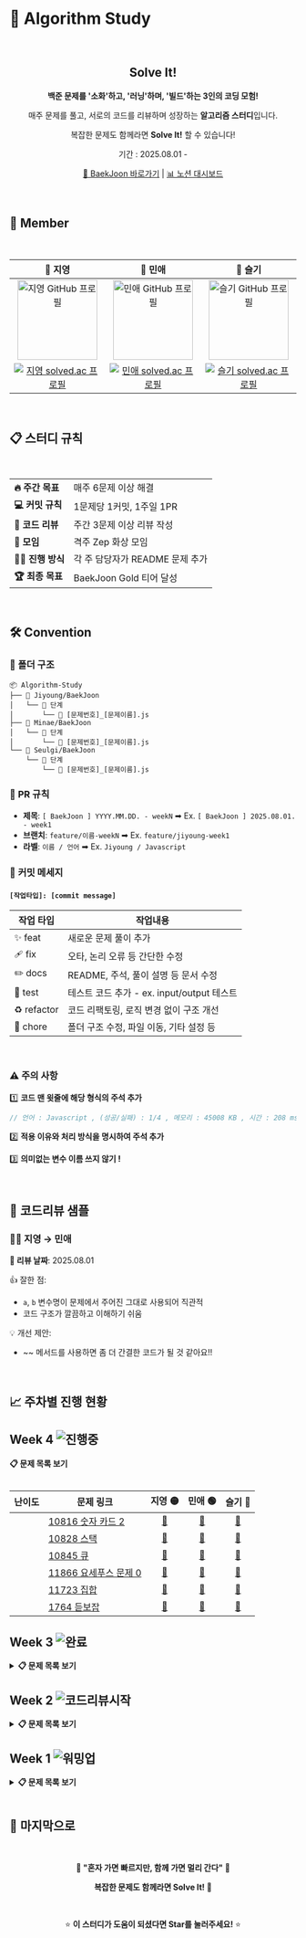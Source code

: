 # 🚀 Algorithm Study

<br>

<div align="center">

## Solve It!

**백준 문제를 '소화'하고, '러닝'하며, '빌드'하는 3인의 코딩 모험!**

매주 문제를 풀고, 서로의 코드를 리뷰하며 성장하는 **알고리즘 스터디**입니다.

복잡한 문제도 함께라면 **Solve It!** 할 수 있습니다!

기간 : 2025.08.01 - <br>


[🎯 BaekJoon 바로가기](https://www.acmicpc.net/step) | [📊 노션 대시보드](https://solve-it.notion.site/solve-it-study)

</div>

<br>

## 👥 Member

<div align="center">

<br>

<table>
  <thead>
    <tr align="center">
      <th>💛 지영</th>
      <th>💚 민애</th>
      <th>💙 슬기</th>
    </tr>
  </thead>
  <tbody>
    <tr align="center">
      <td>
        <a href="https://github.com/ziyoungsRoom">
          <img src="https://github.com/ziyoungsRoom.png" alt="지영 GitHub 프로필" width="140px"  />
        </a>
      </td>
      <td>
        <a href="https://github.com/ydmaad">
          <img src="https://github.com/ydmaad.png" alt="민애 GitHub 프로필" width="140px"  />
        </a>
      </td>
      <td>
        <a href="https://github.com/Sseul-v">
          <img src="https://github.com/Sseul-v.png" alt="슬기 GitHub 프로필" width="140px" />
        </a>
      </td>
    </tr>
    <tr align="center">
      <td>
        <a href="https://solved.ac/ziyoungsroom">
          <img src="http://mazassumnida.wtf/api/mini/generate_badge?boj=ziyoungsRoom" alt="지영 solved.ac 프로필" />
        </a>
      </td>
      <td>
        <a href="https://solved.ac/ydmaad">
          <img src="http://mazassumnida.wtf/api/mini/generate_badge?boj=ydmaad" alt="민애 solved.ac 프로필" />
        </a>
      </td>
      <td>
        <a href="https://solved.ac/sseul_v">
          <img src="http://mazassumnida.wtf/api/mini/generate_badge?boj=Sseul_v" alt="슬기 solved.ac 프로필" />
        </a>
      </td>
    </tr>
  </tbody>
</table>
<br>

</div>


## 📋 스터디 규칙

<br>
  
<table>
  <tr>
    <td><b>🔥 주간 목표</b></td>
    <td>매주 6문제 이상 해결</td>
  </tr>
  <tr>
    <td><b>💻 커밋 규칙</b></td>
    <td>1문제당 1커밋, 1주일 1PR</td>
  </tr>
  <tr>
    <td><b>👥 코드 리뷰</b></td>
    <td>주간 3문제 이상 리뷰 작성</td>
  </tr>
  <tr>
    <td><b>🎯 모임</b></td>
    <td>격주 Zep 화상 모임</td>
  </tr>
  <tr>
    <td><b>👩‍💻 진행 방식</b></td>
    <td>각 주 담당자가 README 문제 추가</td>
  </tr>
  <tr>
    <td><b>🏆 최종 목표</b></td>
    <td>BaekJoon Gold 티어 달성</td>
  </tr>
</table>

</div>

<br>

## 🛠️ Convention

### 📁 **폴더 구조**

```
📦 Algorithm-Study
├── 📂 Jiyoung/BaekJoon
│   └── 📂 단계
│       └── 📄 [문제번호]_[문제이름].js
├── 📂 Minae/BaekJoon
│   └── 📂 단계
│       └── 📄 [문제번호]_[문제이름].js
└── 📂 Seulgi/BaekJoon
    └── 📂 단계
        └── 📄 [문제번호]_[문제이름].js
```

### 💬 **PR 규칙**
- **제목**: `[ BaekJoon ] YYYY.MM.DD. - weekN` ➡︎ Ex. `[ BaekJoon ] 2025.08.01. - week1`
- **브랜치**: `feature/이름-weekN` ➡︎ Ex. `feature/jiyoung-week1`
- **라벨**: `이름 / 언어` ➡︎ Ex. `Jiyoung / Javascript`

### 🔖 **커밋 메세지** 
#### `[작업타입]: [commit message]`

| 작업 타입   | 작업내용                                   |
| ----------- | ------------------------------------------ |
| ✨ feat     | 새로운 문제 풀이 추가                      |
| 🩹 fix      | 오타, 논리 오류 등 간단한 수정             |
| ✏️ docs     | README, 주석, 풀이 설명 등 문서 수정       |
| 🍻 test     | 테스트 코드 추가 - ex. input/output 테스트 |
| ♻️ refactor | 코드 리팩토링, 로직 변경 없이 구조 개선    |
| 🔨 chore    | 폴더 구조 수정, 파일 이동, 기타 설정 등    |

<br>

### ⚠️ **주의 사항** 
1️⃣ **코드 맨 윗줄에 해당 형식의 주석 추가**

```js
// 언어 : Javascript , (성공/실패) : 1/4 , 메모리 : 45008 KB , 시간 : 208 ms
```

2️⃣ **적용 이유와 처리 방식을 명시하여 주석 추가**

3️⃣ **의미없는 변수 이름 쓰지 않기 !**

<br>

## 💬 코드리뷰 샘플

### 👩‍💻 지영 → 민애

**📅 리뷰 날짜**: 2025.08.01

👍 잘한 점:

- `a`, `b` 변수명이 문제에서 주어진 그대로 사용되어 직관적
- 코드 구조가 깔끔하고 이해하기 쉬움

💡 개선 제안:

- ~~ 메서드를 사용하면 좀 더 간결한 코드가 될 것 같아요!!

<br>

## 📈 주차별 진행 현황

## **Week 4** ![진행중](https://img.shields.io/badge/Status-진행중-yellow?style=flat-square&logo=gear)
<!-- <details> --> 
<summary><b>📋 문제 목록 보기</b></summary>
  
<br>

| 난이도 | 문제 링크 | 지영 🟡 | 민애 🟢 | 슬기 🔵 |
|:------:|------|:-----:|:-----:|:-----:|
| <img src="https://static.solved.ac/tier_small/7.svg" width="16px" /> | [10816 숫자 카드 2](https://www.acmicpc.net/problem/10816) | [💛](#) | [💚](#) | [💙](#) |
| <img src="https://static.solved.ac/tier_small/7.svg" width="16px" /> | [10828 스택](https://www.acmicpc.net/problem/10828) | [💛](#) | [💚](#) | [💙](#) |
| <img src="https://static.solved.ac/tier_small/7.svg" width="16px" /> | [10845 큐](https://www.acmicpc.net/problem/10845) | [💛](#) | [💚](#) | [💙](#) |
| <img src="https://static.solved.ac/tier_small/7.svg" width="16px" /> | [11866 요세푸스 문제 0](https://www.acmicpc.net/problem/11866) | [💛](#) | [💚](#) | [💙](#) |
| <img src="https://static.solved.ac/tier_small/6.svg" width="16px" /> | [11723 집합](https://www.acmicpc.net/problem/11723) | [💛](#) | [💚](#) | [💙](#) |
| <img src="https://static.solved.ac/tier_small/7.svg" width="16px" /> | [1764 듣보잡](https://www.acmicpc.net/problem/1764) | [💛](#) | [💚](#) | [💙](#) |

<!-- </details> -->

## **Week 3** ![완료](https://img.shields.io/badge/Status-완료-brightgreen?style=flat-square&logo=check)
<details>
<summary><b>📋 문제 목록 보기</b></summary>

<br>

| 난이도 | 문제 링크 | 지영 🟡 | 민애 🟢 | 슬기 🔵 |
|:------:|------|:-----:|:-----:|:-----:|
| <img src="https://static.solved.ac/tier_small/6.svg" width="16px" /> | [10814 나이순 정렬](https://www.acmicpc.net/problem/10814) | [💛](https://github.com/ziyoungsRoom/Algorithm-Study/commit/64312cf2cdba36c4e37db7458915f82b56633a87) | [💚](https://github.com/ziyoungsRoom/Algorithm-Study/commit/0de790286cace19f7fdadbbf5bf5ebce2b1a7cf3) | [💙](https://github.com/ziyoungsRoom/Algorithm-Study/commit/95ac55447b79379283ff705a54abdf63e6ffd137) |
| <img src="https://static.solved.ac/tier_small/6.svg" width="16px" /> | [11650 좌표 정렬하기](https://www.acmicpc.net/problem/11650) | [💛](https://github.com/ziyoungsRoom/Algorithm-Study/commit/7435e5a841652ce82c80af91ef4424473ae685ae) | [💚](https://github.com/ziyoungsRoom/Algorithm-Study/commit/ef1e8d14246d244f6c9fe31f545c71c1e48f453d) | [💙](https://github.com/ziyoungsRoom/Algorithm-Study/commit/07a458fc321a544dd7e02da0780d02a7ebf223b9) |
| <img src="https://static.solved.ac/tier_small/7.svg" width="16px" /> | [💬 1018 체스판 다시 칠하기](https://www.acmicpc.net/problem/1018) | [💛](https://github.com/ziyoungsRoom/Algorithm-Study/commit/c752aa07c8bab4b8facbd00f2183ae55984e3c56) | [💚](https://github.com/ziyoungsRoom/Algorithm-Study/commit/3b53e0c73b00ffbd97da6199ff281accb8830043) | [💙](https://github.com/ziyoungsRoom/Algorithm-Study/commit/a5d742464a6dec92b8e0643603e7cdf9a0dbedd4) |
| <img src="https://static.solved.ac/tier_small/7.svg" width="16px" /> | [💬 1920 수 찾기](https://www.acmicpc.net/problem/1920) | [💛](https://github.com/ziyoungsRoom/Algorithm-Study/commit/12d69859588abc0327d1b82b7714084fefab65c8) | [💚](https://github.com/ziyoungsRoom/Algorithm-Study/commit/2d0f0009eed2306e35a9f71fc698115483177ca2) | [💙](https://github.com/ziyoungsRoom/Algorithm-Study/commit/cd6135496224538bb075a3e17db084f80b76f428) |
| <img src="https://static.solved.ac/tier_small/7.svg" width="16px" /> | [2164 카드2](https://www.acmicpc.net/problem/2164) | [💛](https://github.com/ziyoungsRoom/Algorithm-Study/commit/35bcca5e9017e4c070ed832d3492a51845030e08) | [💚](https://github.com/ziyoungsRoom/Algorithm-Study/commit/63c0de9c73d6bbfb59a5614d293593c337f06993) | [💙](https://github.com/ziyoungsRoom/Algorithm-Study/commit/6a6af7b7d8a0e9464c77e950a261f7e052286fcf) |
| <img src="https://static.solved.ac/tier_small/7.svg" width="16px" /> | [💬 9012 괄호](https://www.acmicpc.net/problem/9012) | [💛](https://github.com/ziyoungsRoom/Algorithm-Study/commit/8c7eec09352cc1083f3459f8a09dea749ef935a8) | [💚](https://github.com/ziyoungsRoom/Algorithm-Study/commit/3906009286b90943e95d9fbcfcadaa0d73d847ac) | [💙](https://github.com/ziyoungsRoom/Algorithm-Study/commit/6569fced48964836cf36283026c0032807dc92ee) |

</details>

## **Week 2** ![코드리뷰시작](https://img.shields.io/badge/Special-코드리뷰시작-orange?style=flat-square&logo=message-square)
<details>

<br>
  
<summary><b>📋 문제 목록 보기</b></summary>

| 난이도 | 문제 링크 | 지영 🟡 | 민애 🟢 | 슬기 🔵 |
|:------:|------|:-----:|:-----:|:-----:|
| <img src="https://static.solved.ac/tier_small/3.svg" width="16px" /> | [4153 직각삼각형](https://www.acmicpc.net/problem/4153) | [💛](https://github.com/ziyoungsRoom/Algorithm-Study/commit/44e9979f1d7c120a88a0327ec8110a66b87333b8) | [💚](https://github.com/ziyoungsRoom/Algorithm-Study/commit/3aaa4d738508a2cbeed6482d1794de64d4f80db6) | [💙](https://github.com/ziyoungsRoom/Algorithm-Study/commit/0299f71013f79c653d3dd668eb5c3bdc6ff344ca) |
| <img src="https://static.solved.ac/tier_small/3.svg" width="16px" /> | [💬 30802 웰컴 키트](https://www.acmicpc.net/problem/30802) | [💛](https://github.com/ziyoungsRoom/Algorithm-Study/commit/2676cfb474539c28caaceab23e1b1b9df41c820e) | [💚](https://github.com/ziyoungsRoom/Algorithm-Study/commit/7ac7b4f85be2f97372b2a088b2fad4c2adc061f5) | [💙](https://github.com/ziyoungsRoom/Algorithm-Study/commit/f1eeead326d7afe9e2dd43e7500321d041e8fdf1) |
| <img src="https://static.solved.ac/tier_small/4.svg" width="16px" /> | [1978 소수 찾기](https://www.acmicpc.net/problem/1978) | [💛](https://github.com/ziyoungsRoom/Algorithm-Study/commit/51c54e97fb88fefd9f889d93375a63cf7fd33295) | [💚](https://github.com/ziyoungsRoom/Algorithm-Study/commit/cec1155ba808ad27f7af7f6f8f211322f3f35b04) | [💙](https://github.com/ziyoungsRoom/Algorithm-Study/commit/e0f5b52016368dabd26a8e103c901e20f552c523) |
| <img src="https://static.solved.ac/tier_small/4.svg" width="16px" /> | [2798 블랙잭](https://www.acmicpc.net/problem/2798) | [💛](https://github.com/ziyoungsRoom/Algorithm-Study/commit/b5ef60b4baceb7c77295d8052ccb8c39e5392837) | [💚](https://github.com/ziyoungsRoom/Algorithm-Study/commit/4bfe2d43df4812592c0540239c8c86c989976b37) | [💙](https://github.com/ziyoungsRoom/Algorithm-Study/commit/11e2b42fb7cf3b26b8677c8869e97421eb851265) |
| <img src="https://static.solved.ac/tier_small/5.svg" width="16px" /> | [1259 팰린드롬수](https://www.acmicpc.net/problem/1259) | [💛](https://github.com/ziyoungsRoom/Algorithm-Study/commit/455a62e849dfa0722bf1cdd007ec26886ed3e728) | [💚](https://github.com/ziyoungsRoom/Algorithm-Study/commit/e344a7b046a4f805a36f4e116730f813d1e3e0a6) | [💙](https://github.com/ziyoungsRoom/Algorithm-Study/commit/7950ad13a29ffad533ddcc7cf59652e0a925d403) |
| <img src="https://static.solved.ac/tier_small/5.svg" width="16px" /> | [1546 평균](https://www.acmicpc.net/problem/1546) | [💛](https://github.com/ziyoungsRoom/Algorithm-Study/commit/efa180a98d458c62e0d74aa72c7513d12acf9429) | [💚](https://github.com/ziyoungsRoom/Algorithm-Study/commit/988f90fefd824a702375a076ece9edf4528b10e6) | [💙](https://github.com/ziyoungsRoom/Algorithm-Study/commit/d1989ee21a21a28bd1d145950bb42e684b7e84ea) |
| <img src="https://static.solved.ac/tier_small/5.svg" width="16px" /> | [💬 2609 최대공약수와 최소공배수](https://www.acmicpc.net/problem/2609) | [💛](https://github.com/ziyoungsRoom/Algorithm-Study/commit/8ebcf8f0372f281a3f8c254ea1afb9489339b33c) | [💚](https://github.com/ziyoungsRoom/Algorithm-Study/commit/29dae5affe69d7a002c59e602a39087333a74d03) | [💙](https://github.com/ziyoungsRoom/Algorithm-Study/commit/36389a50037bc7199623321d4cf444e030988401) |
| <img src="https://static.solved.ac/tier_small/5.svg" width="16px" /> | [11050 이항 계수1](https://www.acmicpc.net/problem/11050) | [💛](https://github.com/ziyoungsRoom/Algorithm-Study/commit/78f8bf2bc87889113e4e48fe4b3ed1cf1d3c6ee0) | [💚](https://github.com/ziyoungsRoom/Algorithm-Study/commit/089c48f58bdbc19e761e321caec1f99f50eafdf7) | [💙](https://github.com/ziyoungsRoom/Algorithm-Study/commit/ad119827d33310c489756e34f910ae9300f660f9) |
| <img src="https://static.solved.ac/tier_small/6.svg" width="16px" /> | [💬 1181 단어 정렬](https://www.acmicpc.net/problem/1181) | [💛](https://github.com/ziyoungsRoom/Algorithm-Study/commit/79fc1a15764beae6bf6de26f5556799115fd48b0) | [💚](https://github.com/ziyoungsRoom/Algorithm-Study/commit/398fe62d9f321af617aa6286da0db7606bd2a148) | [💙](https://github.com/ziyoungsRoom/Algorithm-Study/commit/dbb56dc02da8386fa5333bbe93acf0a5d5915a4d) |
| <img src="https://static.solved.ac/tier_small/6.svg" width="16px" /> | [2751 수 정렬하기2](https://www.acmicpc.net/problem/2751) | [💛](https://github.com/ziyoungsRoom/Algorithm-Study/commit/71d79223f460fff8de3a6a9ef84b0d662be55eb6) | [💚](https://github.com/ziyoungsRoom/Algorithm-Study/commit/bf58fc1f2e9e6657be67fd7eaafbd887f019e2bc) | [💙](https://github.com/ziyoungsRoom/Algorithm-Study/commit/b9cb715730b232f99c0c41da2d679058b2d2b9db) |

</details>

## **Week 1** ![워밍업](https://img.shields.io/badge/Special-워밍업-blue?style=flat-square&logo=thermometer)
<details>

<br>

<summary><b>📋 문제 목록 보기</b></summary>

| 난이도 | 문제 링크 | 지영 🟡 | 민애 🟢 | 슬기 🔵 |
|:------:|------|:-----:|:-----:|:-----:|
| <img src="https://static.solved.ac/tier_small/s1.svg" width="16px" /> | [1008 A/B](https://www.acmicpc.net/problem/1008) | [💛](https://github.com/ziyoungsRoom/Algorithm-Study/commit/3fda225a2693e2c757d2f209de4a66ff58f2d9fa) | [💚](https://github.com/ziyoungsRoom/Algorithm-Study/commit/9b555fa73c224edc4c463ee59eb700937adcd3a1) | [💙](https://github.com/ziyoungsRoom/Algorithm-Study/commit/90182ed818f09cceda6e8bd028ed34923eade8c1) |
| <img src="https://static.solved.ac/tier_small/s1.svg" width="16px" /> | [1330 두 수 비교하기](https://www.acmicpc.net/problem/1330) | [💛](https://github.com/ziyoungsRoom/Algorithm-Study/commit/1512314e1b1225d0ba1bee69a24acaedc249814c) | [💚](https://github.com/ziyoungsRoom/Algorithm-Study/commit/17a8d64b6e257765f97af88de2780f0988d3b450) | [💙](https://github.com/ziyoungsRoom/Algorithm-Study/commit/be8669413e38853b37483c856daff218330cb874) |
| <img src="https://static.solved.ac/tier_small/s1.svg" width="16px" /> | [2438 별 찍기-1](https://www.acmicpc.net/problem/2438) | [💛](https://github.com/ziyoungsRoom/Algorithm-Study/commit/bb329853c9767749f05e335f2208d389715dfa59) | [💚](https://github.com/ziyoungsRoom/Algorithm-Study/commit/fca011212654436c26fcafbf601a401da177ff57) | [💙](https://github.com/ziyoungsRoom/Algorithm-Study/commit/4404fc29e0d64a56c52091b6714a4cc7e9efe7a1) |
| <img src="https://static.solved.ac/tier_small/s1.svg" width="16px" /> | [2557 Hello World](https://www.acmicpc.net/problem/2557) | [💛](https://github.com/ziyoungsRoom/Algorithm-Study/commit/790eeb2bfa8815088f21165af3a1b57afbae4ff9) | [💚](https://github.com/ziyoungsRoom/Algorithm-Study/commit/c95f5b7a55bb538e1ef72bf72a778b719e0e54ac) | [💙](https://github.com/ziyoungsRoom/Algorithm-Study/commit/1cd9a6deb87cbacbe4754f6cc29dd5c3b3106c28) |
| <img src="https://static.solved.ac/tier_small/s1.svg" width="16px" /> | [2739 구구단](https://www.acmicpc.net/problem/2739) | [💛](https://github.com/ziyoungsRoom/Algorithm-Study/commit/2b56c83798e3b9fece1c766eaa9ff742803af87e) | [💚](https://github.com/ziyoungsRoom/Algorithm-Study/commit/3d22b99043518a2cafe349ee7c15d6d0dc70e219) | [💙](https://github.com/ziyoungsRoom/Algorithm-Study/commit/70f247e1bf4524310579c1fbd537f964914782b7) |
| <img src="https://static.solved.ac/tier_small/s1.svg" width="16px" /> | [10869 사칙연산](https://www.acmicpc.net/problem/10869) | [💛](https://github.com/ziyoungsRoom/Algorithm-Study/commit/2a2fb43e3f57f7dd68de7c6d2bff7139446fbd86) | [💚](https://github.com/ziyoungsRoom/Algorithm-Study/commit/5c9fd46f54e4cf67e8c35485433311aa8f2289d2) | [💙](https://github.com/ziyoungsRoom/Algorithm-Study/commit/a2413ee1b2e692f335569bae501fb48fcdc53dc6) |
| <img src="https://static.solved.ac/tier_small/s1.svg" width="16px" /> | [10950 A+B-3](https://www.acmicpc.net/problem/10950) | [💛](https://github.com/ziyoungsRoom/Algorithm-Study/commit/705bc44645200fcd6dfcb5ea0e29dae3fdd8649e) | [💚](https://github.com/ziyoungsRoom/Algorithm-Study/commit/4357b1a010937095850e0ee6c589ba886f8882e6) | [💙](https://github.com/ziyoungsRoom/Algorithm-Study/commit/c4b0bb378d9792e5de914d66575bded5e8f33a50) |
| <img src="https://static.solved.ac/tier_small/s1.svg" width="16px" /> | [10951 A+B-4](https://www.acmicpc.net/problem/10951) | [💛](https://github.com/ziyoungsRoom/Algorithm-Study/commit/4ebf9f052d4de192ded1609a792ff4a9ca250acb) | [💚](https://github.com/ziyoungsRoom/Algorithm-Study/commit/3f700c67692ccd8e74171075931bd31d86e14000) | [💙](https://github.com/ziyoungsRoom/Algorithm-Study/commit/334a73c0b8d4a92696cdcd0e55f5ebd8f308bd20) |
| <img src="https://static.solved.ac/tier_small/s1.svg" width="16px" /> | [10952 A+B-5](https://www.acmicpc.net/problem/10952) | [💛](https://github.com/ziyoungsRoom/Algorithm-Study/commit/56654caf5e82765c0ed42887005dc6d69ec7e7f8) | [💚](https://github.com/ziyoungsRoom/Algorithm-Study/commit/0a64e922506c6bb22f42f38362ffa09ffd9e8a2e) | [💙](https://github.com/ziyoungsRoom/Algorithm-Study/commit/f34507eadf093fe8e856db51b7f6284b427059fd) |
| <img src="https://static.solved.ac/tier_small/s1.svg" width="16px" /> | [11654 아스키코드](https://www.acmicpc.net/problem/11654) | [💛](https://github.com/ziyoungsRoom/Algorithm-Study/commit/b5b1673daff2df69436ecbcd5082a40f2f1434c6) | [💚](https://github.com/ziyoungsRoom/Algorithm-Study/commit/4f73f1655028a54a116c1ca66c69e25ef26ffd05) | [💙](https://github.com/ziyoungsRoom/Algorithm-Study/commit/fc58c36e74dd8f04ce35a0dae459944d82ffa820) |
| <img src="https://static.solved.ac/tier_small/s1.svg" width="16px" /> | [25083 새싹](https://www.acmicpc.net/problem/25083) | [💛](https://github.com/ziyoungsRoom/Algorithm-Study/commit/da5ac7d655ba183b95b4c94104496a2858603da0) | [💚](https://github.com/ziyoungsRoom/Algorithm-Study/commit/fa72743b403dedd1e2b32408b806da45963accd5) | [💙](https://github.com/ziyoungsRoom/Algorithm-Study/commit/5b940fdfbb1f8438fe35b5a2c4e933f5d43a30d9) |
| <img src="https://static.solved.ac/tier_small/s1.svg" width="16px" /> | [27866 문자와 문자열](https://www.acmicpc.net/problem/27866) | [💛](https://github.com/ziyoungsRoom/Algorithm-Study/commit/7c335fa0fb936db15f8c172177b01cab5e2a0c4a) | [💚](https://github.com/ziyoungsRoom/Algorithm-Study/commit/a2475de1799572037929a3e1a20a8fed03124553) | [💙](https://github.com/ziyoungsRoom/Algorithm-Study/commit/9128af81de6f3f1f4a542386505178c5b8fc31ff) |
| <img src="https://static.solved.ac/tier_small/2.svg" width="16px" /> | [11720 숫자의 합](https://www.acmicpc.net/problem/11720) | [💛](https://github.com/ziyoungsRoom/Algorithm-Study/commit/f9bd06af409bc484500902f69e2b0bf103361fa2) | [💚](https://github.com/ziyoungsRoom/Algorithm-Study/commit/a009924cdd2f6f4692a896df1cb361e476fb2f74) | [💙](https://github.com/ziyoungsRoom/Algorithm-Study/commit/3058547ef90e64077434921c6aa6052ea91b5b3b) |
| <img src="https://static.solved.ac/tier_small/3.svg" width="16px" /> | [2562 최댓값](https://www.acmicpc.net/problem/2562) | [💛](https://github.com/ziyoungsRoom/Algorithm-Study/commit/598db555ac70bfca245dc1bc415c3675c1d42248) | [💚](https://github.com/ziyoungsRoom/Algorithm-Study/commit/c0cc316d413e0e932715fdaf9f75c816d99febf8) | [💙](https://github.com/ziyoungsRoom/Algorithm-Study/commit/4940e64c8dff0470dcbdbfd4b8ba8b4640da7f52) |
| <img src="https://static.solved.ac/tier_small/3.svg" width="16px" /> | [10818 최소, 최대](https://www.acmicpc.net/problem/10818) | [💛](https://github.com/ziyoungsRoom/Algorithm-Study/commit/11007880d5f641278fb1e0735581d8d13dff221e) | [💚](https://github.com/ziyoungsRoom/Algorithm-Study/commit/f9c3504af4208f85d2df2f19aad301e74ae55412) | [💙](https://github.com/ziyoungsRoom/Algorithm-Study/commit/412a26d4b20076d84e73c41bdb9ecd797672ef08) |
| <img src="https://static.solved.ac/tier_small/4.svg" width="16px" /> | [2675 문자열 반복](https://www.acmicpc.net/problem/2675) | [💛](https://github.com/ziyoungsRoom/Algorithm-Study/commit/2d0a56b0b2bc35e8a36ad365059452de295a5c64) | [💚](https://github.com/ziyoungsRoom/Algorithm-Study/commit/19528aa6056bc8104b68968ecd0c4a7359ebb7c4) | [💙](https://github.com/ziyoungsRoom/Algorithm-Study/commit/3338cc0077c42891a4a579115674aa4e59273116) |

</details>

<br>

## 🎉 마지막으로
<div align="center">
  
<br>
  
**🌟 "혼자 가면 빠르지만, 함께 가면 멀리 간다" 🌟**

**복잡한 문제도 함께라면 Solve It! 💪**

<br>

⭐ **이 스터디가 도움이 되셨다면 Star를 눌러주세요!** ⭐

</div>
